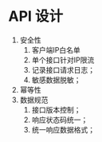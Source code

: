 # API 设计

1. 安全性
   1. 客户端IP白名单
   2. 单个接口针对IP限流
   3. 记录接口请求日志；
   4. 敏感数据脱敏；
2. 幂等性
3. 数据规范
   1. 接口版本控制；
   2. 响应状态码统一；
   3. 统一响应数据格式；

